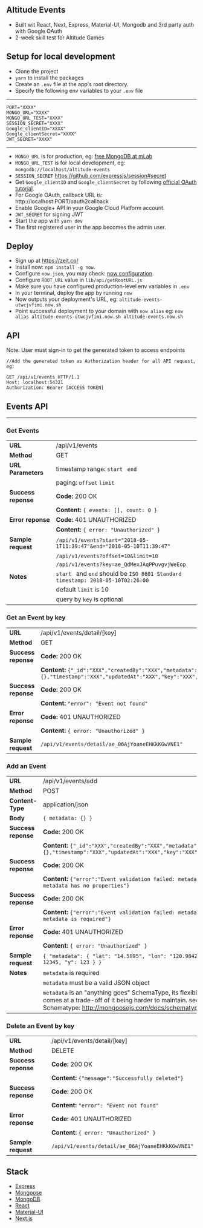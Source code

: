 ## Altitude Events
- Built wit React, Next, Express, Material-UI, Mongodb and 3rd party auth with Google OAuth
- 2-week skill test for Altitude Games

## Setup for local development
- Clone the project
- `yarn` to install the packages
- Create an `.env` file at the app's root directory.
- Specify the following env variables to your `.env` file

---
```
PORT="XXXX"  
MONGO_URL="XXXX"  
MONGO_URL_TEST="XXXX"  
SESSION_SECRET="XXXX"  
Google_clientID="XXXX"  
Google_clientSecret="XXXX"
JWT_SECRET="XXXX"
```
---
- `MONGO_URL` is for production, eg: [free MongoDB at mLab](http://docs.mlab.com/)
- `MONGO_URL_TEST` is for local development, eg: `mongodb://localhost/altitude-events`
- `SESSION_SECRET` https://github.com/expressjs/session#secret
- Get `Google_clientID` and `Google_clientSecret` by following [official OAuth tutorial](https://developers.google.com/identity/sign-in/web/sign-in#before_you_begin).
- For Google OAuth, callback URL is: http://localhost:PORT/oauth2callback
- Enable Google+ API in your Google Cloud Platform account.
- `JWT_SECRET` for signing JWT
- Start the app with `yarn dev`
- The first registered user in the app becomes the admin user.

## Deploy
- Sign up at https://zeit.co/
- Install now: `npm install -g now`.
- Configure `now.json`, you may check: [now configuration](https://zeit.co/docs/features/configuration).
- Configure `ROOT_URL` value in `lib/api/getRootURL.js`
- Make sure you have configured production-level env variables in `.env`
- In your terminal, deploy the app by running `now`
- Now outputs your deployment's URL, eg: `altitude-events-utwcjvfimi.now.sh`
- Point successful deployment to your domain with `now alias` eg: `now alias altitude-events-utwcjvfimi.now.sh altitude-events.now.sh`

## API
Note: User must sign-in to get the generated token to access endpoints
```
//Add the generated token as Authorization header for all API request, eg:

GET /api/v1/events HTTP/1.1
Host: localhost:54321
Authorization: Bearer [ACCESS TOKEN]
```
## Events API
------

### Get Events 
| | |
|:---|:---|
| **URL** | /api/v1/events  |
| **Method**  | GET   |
| **URL Parameters**  |timestamp range: `start ` `end`  |
| | paging: `offset` `limit` |
| **Success reponse**  | **Code:** 200 OK |
||**Content:** ```{ events: [], count: 0 } ```|
| **Error reponse**  | **Code:** 401 UNAUTHORIZED |
|| **Content:** ```{ error: "Unauthorized" } ``` |
| **Sample request**  | `/api/v1/events?start="2018-05-1T11:39:47"&end="2018-05-10T11:39:47"` |
|| `/api/v1/events?offset=10&limit=10` |
|| `/api/v1/events?key=ae_QdMexJAqPPuvgvjWeEop` |
| **Notes**  | `start ` and `end` should be `ISO 8601 Standard timestamp: 2018-05-10T02:26:00` |
| |default `limit` is 10 |
| |query by `key` is optional |

### Get an Event by key
|  |  |
|:---|:---|
| **URL** | /api/v1/events/detail/[key]  |
| **Method**  | GET   |
| **Success reponse**  | **Code:** 200 OK |
||**Content:** ```{"_id":"XXX","createdBy":"XXX","metadata":{},"timestamp":"XXX","updatedAt":"XXX","key":"XXX","__v":0} ```|
| **Success reponse**  | **Code:** 200 OK |
|| **Content:** ```"error": "Event not found" ``` |
| **Error reponse**  | **Code:** 401 UNAUTHORIZED |
|| **Content:** ```{ error: "Unauthorized" } ``` |
| **Sample request**  | `/api/v1/events/detail/ae_06AjYoaneEHKkKGwVNE1"` |

### Add an Event 
|  |  |
|:---|:---|
| **URL** | /api/v1/events/add |
| **Method**  | POST |
| **Content-Type**  | application/json |
| **Body**  | ```{ metadata: {} }``` |
| **Success reponse**  | **Code:** 200 OK |
||**Content:** ```{"_id":"XXX","createdBy":"XXX","metadata":{},"timestamp":"XXX","updatedAt":"XXX","key":"XXX","__v":0}```|
| **Success reponse**  | **Code:** 200 OK |
|| **Content:** ```{"error":"Event validation failed: metadata: metadata has no properties"} ``` |
| **Success reponse**  | **Code:** 200 OK |
|| **Content:** ```{"error":"Event validation failed: metadata: metadata is required"} ``` |
| **Error reponse**  | **Code:** 401 UNAUTHORIZED |
|| **Content:** ```{ error: "Unauthorized" } ``` |
| **Sample request**  | ```{ "metadata": { "lat": "14.5995", "lon": "120.9842", "x": 12345, "y": 123 } }```  |
| **Notes**  | `metadata` is required |
| | `metadata` must be a valid JSON object |
| | `metadata` is an "anything goes" SchemaType, its flexibility comes at a trade-off of it being harder to maintain. see Mixed Schematype: http://mongoosejs.com/docs/schematypes.html |

### Delete an Event by key
|  |  |
|:---|:---|
| **URL** | /api/v1/events/detail/[key]  |
| **Method**  | DELETE |
| **Success reponse**  | **Code:** 200 OK |
||**Content:** ```{"message":"Successfully deleted"}```|
| **Success reponse**  | **Code:** 200 OK |
|| **Content:** ```"error": "Event not found" ``` |
| **Error reponse**  | **Code:** 401 UNAUTHORIZED |
|| **Content:** ```{ error: "Unauthorized" } ``` |
| **Sample request**  | `/api/v1/events/detail/ae_06AjYoaneEHKkKGwVNE1"` |

## Stack
- [Express](https://github.com/expressjs/express)
- [Mongoose](https://github.com/Automattic/mongoose)
- [MongoDB](https://github.com/mongodb/mongo)
- [React](https://github.com/facebook/react)
- [Material-UI](https://github.com/mui-org/material-ui)
- [Next.js](https://github.com/zeit/next.js)


